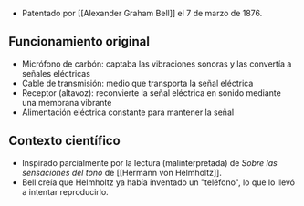 - Patentado por [[Alexander Graham Bell]] el 7 de marzo de 1876.


## Funcionamiento original

* Micrófono de carbón: captaba las vibraciones sonoras y las convertía a señales eléctricas
* Cable de transmisión: medio que transporta la señal eléctrica
* Receptor (altavoz): reconvierte la señal eléctrica en sonido mediante una membrana vibrante
* Alimentación eléctrica constante para mantener la señal


## Contexto científico

- Inspirado parcialmente por la lectura (malinterpretada) de *Sobre las sensaciones del tono* de [[Hermann von Helmholtz]].
- Bell creía que Helmholtz ya había inventado un "teléfono", lo que lo llevó a intentar reproducirlo.